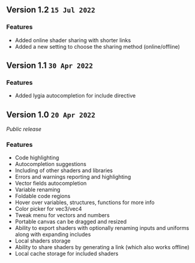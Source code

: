## Version 1.2 `15 Jul 2022`

### Features

- Added online shader sharing with shorter links
- Added a new setting to choose the sharing method (online/offline)

## Version 1.1 `30 Apr 2022`

### Features

- Added lygia autocompletion for include directive

## Version 1.0 `20 Apr 2022`

_Public release_

### Features

- Code highlighting
- Autocompletion suggestions
- Including of other shaders and libraries
- Errors and warnings reporting and highlighting
- Vector fields autocompletion
- Variable renaming
- Foldable code regions
- Hover over variables, structures, functions for more info
- Color picker for vec3/vec4
- Tweak menu for vectors and numbers
- Portable canvas can be dragged and resized
- Ability to export shaders with optionally renaming inputs and uniforms along with expanding includes
- Local shaders storage
- Ability to share shaders by generating a link (which also works offline)
- Local cache storage for included shaders
